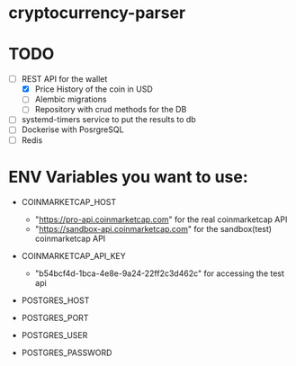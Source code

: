 # cryptocurrency-parser

# TODO 
- [ ] REST API for the wallet
  - [x] Price History of the coin in USD
  - [ ] Alembic migrations
  - [ ] Repository with crud methods for the DB
- [ ] systemd-timers service to put the results to db
- [ ] Dockerise with PosrgreSQL
- [ ] Redis 

# ENV Variables you want to use:
- COINMARKETCAP_HOST
  - "https://pro-api.coinmarketcap.com" for the real coinmarketcap API 
  - "https://sandbox-api.coinmarketcap.com" for the sandbox(test) coinmarketcap API
  
- COINMARKETCAP_API_KEY
  - "b54bcf4d-1bca-4e8e-9a24-22ff2c3d462c" for accessing the test api

- POSTGRES_HOST
- POSTGRES_PORT
- POSTGRES_USER
- POSTGRES_PASSWORD
